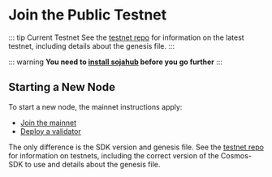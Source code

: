# Join the Public Testnet

::: tip Current Testnet
See the [testnet repo](https://github.com/sojahub/network/tree/main/testnets) for
information on the latest testnet, including details about the genesis file.
:::

::: warning
**You need to [install sojahub](./install.md) before you go further**
:::

## Starting a New Node

To start a new node, the mainnet instructions apply:

- [Join the mainnet](./join-mainnet.md)
- [Deploy a validator](./validator-setup.md)

The only difference is the SDK version and genesis file. See the [testnet repo](https://github.com/sojahub/network/tree/main/testnets) for information on testnets, including the correct version of the Cosmos-SDK to use and details about the genesis file.

